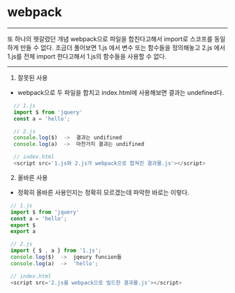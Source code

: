 # webpack
- - -
또 하나의 헷갈렸던 개념
webpack으로 파일을 합친다고해서 import로 스코프를 동일하게 만들 수 없다. 
조금더 풀어보면
1.js 에서 변수 또는 함수들을 정의해놓고
2.js 에서 1.js를 전체 import 한다고해서 1.js의 함수들을 사용할 수 없다.
- - -

1. 잘못된 사용 
 - webpack으로 두 파일을 합치고 index.html에 사용해보면 결과는 undefined다.

```javascript
  // 1.js
  import $ from 'jquery'
  const a = 'hello';

  // 2.js 
  console.log($)  ->  결과는 undifined
  console.log(a)  ->  마찬가지 결과는 undifined

  // index.html
  <script src='1.js와 2.js가 webpack으로 합쳐진 결과물.js'></script>
```

2. 올바른 사용 
 - 정확히 올바른 사용인지는 정확히 모르겠는데 파악한 바로는 이렇다.

 ```javascript
  // 1.js
  import $ from 'jquery'
  const a = 'hello';
  export $
  export a

  // 2.js 
  import { $ , a } from '1.js';
  console.log($)  ->  jqeury funcion들
  console.log(a)  ->  'hello';

  // index.html
  <script src='2.js를 webpack으로 빌드한 결과물.js'></script>
```